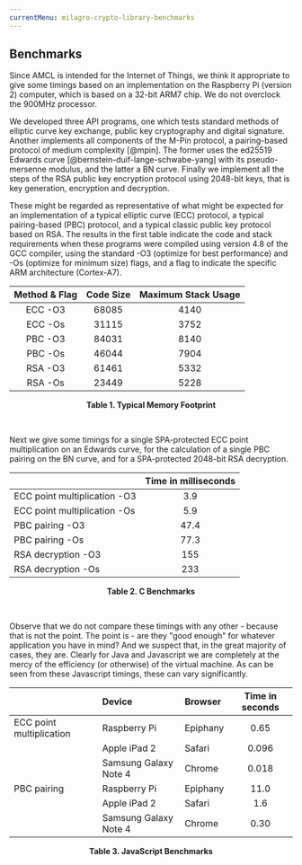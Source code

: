 ```yaml
---
currentMenu: milagro-crypto-library-benchmarks
---
```


## Benchmarks

Since AMCL is intended for the Internet of Things, we think it appropriate to give some timings based on an implementation on the Raspberry Pi (version 2) computer, which is based on a 32-bit ARM7 chip. We do not overclock the 900MHz processor.

We developed three API programs, one which tests standard methods of elliptic curve key exchange, public key cryptography and digital signature. Another implements all components of the M-Pin protocol, a pairing-based protocol of medium complexity [@mpin].  The former uses the ed25519 Edwards curve [@bernstein-duif-lange-schwabe-yang] with its pseudo-mersenne modulus, and the latter a BN curve. Finally we implement all the steps of the RSA public key encryption protocol using 2048-bit keys, that is key generation, encryption and decryption.

These might be regarded as representative of what might be expected for an implementation of a typical elliptic curve (ECC) protocol, a typical pairing-based (PBC) protocol, and a typical classic public key protocol based on RSA.
The results in the first table indicate the code and stack requirements when these programs were compiled using version 4.8 of the GCC compiler, using the standard -O3 (optimize for best performance) and -Os (optimize for minimum size) flags, and a flag to indicate the specific ARM architecture (Cortex-A7).

|Method & Flag|Code Size|Maximum Stack Usage|
|:-------------:|:------------:|:------------:|
|ECC  -O3|  68085 |  4140 |
|ECC  -Os|  31115 |  3752 |
|PBC  -O3|  84031 |  8140 |
|PBC  -Os|  46044 |  7904 |
|RSA  -O3|  61461 |  5332 |
|RSA  -Os|  23449 |  5228 |
<p align="center">
<b>Table 1.  Typical Memory Footprint</b><br>
</p>
</b><br>


Next we give some timings for a single SPA-protected ECC point multiplication on an Edwards curve, for the calculation of a single PBC pairing on the BN curve, and for a SPA-protected 2048-bit RSA decryption.

|   |Time in milliseconds|
|:------|:------:|
|ECC point multiplication -O3|3.9|
|ECC point multiplication -Os|5.9|
|PBC pairing -O3|47.4|
|PBC pairing -Os|77.3|
|RSA decryption -O3|155|
|RSA decryption -Os|233|
<p align="center">
<b>Table 2.  C Benchmarks</b><br>
</p>
</b><br>


Observe that we do not compare these timings with any other - because that is not the point.
The point is - are they "good enough" for whatever application you have in mind? And we suspect that, in the great majority of cases, they are.
Clearly for Java and Javascript we are completely at the mercy of the efficiency (or otherwise) of the virtual machine. As can be seen from these Javascript timings, these can vary significantly.

|   |Device|Browser|Time in seconds|
|:------|:------|:------|:------:|
|  ECC point multiplication   |   Raspberry Pi  |   Epiphany  |  0.65  |
|   |   Apple iPad 2  |   Safari  |  0.096  |
|   |   Samsung Galaxy Note 4  |   Chrome  |  0.018  |
|  PBC pairing   |    Raspberry Pi  |   Epiphany  |  11.0|
|  |    Apple iPad 2  |   Safari  |  1.6|
|  |    Samsung Galaxy Note 4  |   Chrome  |  0.30|
<p align="center">
<b>Table 3.  JavaScript Benchmarks</b><br>
</p>
</b><br>
